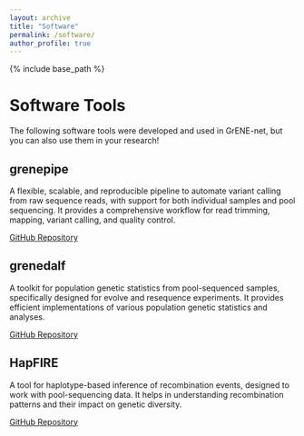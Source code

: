 ```yaml
---
layout: archive
title: "Software"
permalink: /software/
author_profile: true
---
```


{% include base_path %}

# Software Tools

The following software tools were developed and used in GrENE-net, but you can also use them in your research!

## grenepipe

A flexible, scalable, and reproducible pipeline to automate variant calling from raw sequence reads, with support for both individual samples and pool sequencing. It provides a comprehensive workflow for read trimming, mapping, variant calling, and quality control.

[GitHub Repository](https://github.com/moiexpositoalonsolab/grenepipe)

## grenedalf

A toolkit for population genetic statistics from pool-sequenced samples, specifically designed for evolve and resequence experiments. It provides efficient implementations of various population genetic statistics and analyses.

[GitHub Repository](https://github.com/moiexpositoalonsolab/grenedalf)

## HapFIRE

A tool for haplotype-based inference of recombination events, designed to work with pool-sequencing data. It helps in understanding recombination patterns and their impact on genetic diversity.

[GitHub Repository](https://github.com/moiexpositoalonsolab/HapFIRE) 